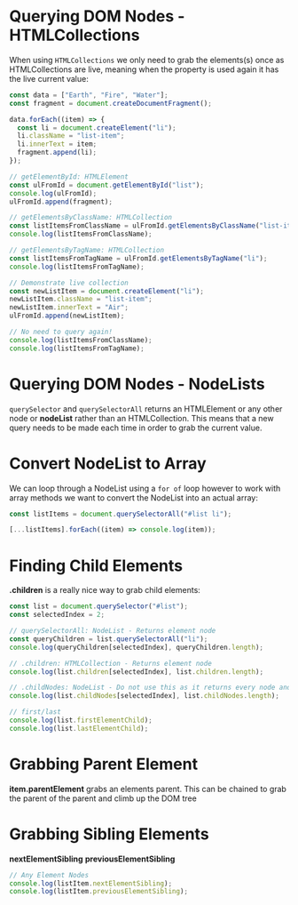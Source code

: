 # Querying DOM Nodes - HTMLCollections

When using `HTMLCollections` we only need to grab the elements(s) once as HTMLCollections are live, meaning when the property is used again it has the live current value:

```js
const data = ["Earth", "Fire", "Water"];
const fragment = document.createDocumentFragment();

data.forEach((item) => {
  const li = document.createElement("li");
  li.className = "list-item";
  li.innerText = item;
  fragment.append(li);
});

// getElementById: HTMLElement
const ulFromId = document.getElementById("list");
console.log(ulFromId);
ulFromId.append(fragment);

// getElementsByClassName: HTMLCollection
const listItemsFromClassName = ulFromId.getElementsByClassName("list-item");
console.log(listItemsFromClassName);

// getElementsByTagName: HTMLCollection
const listItemsFromTagName = ulFromId.getElementsByTagName("li");
console.log(listItemsFromTagName);

// Demonstrate live collection
const newListItem = document.createElement("li");
newListItem.className = "list-item";
newListItem.innerText = "Air";
ulFromId.append(newListItem);

// No need to query again!
console.log(listItemsFromClassName);
console.log(listItemsFromTagName);
```

# Querying DOM Nodes - NodeLists

`querySelector` and `querySelectorAll` returns an HTMLElement or any other node or **nodeList** rather than an HTMLCollection. This means that a new query needs to be made each time in order to grab the current value.

# Convert NodeList to Array

We can loop through a NodeList using a `for of` loop however to work with array methods we want to convert the NodeList into an actual array:

```js
const listItems = document.querySelectorAll("#list li");

[...listItems].forEach((item) => console.log(item));
```

# Finding Child Elements

**.children** is a really nice way to grab child elements:

```js
const list = document.querySelector("#list");
const selectedIndex = 2;

// querySelectorAll: NodeList - Returns element node
const queryChildren = list.querySelectorAll("li");
console.log(queryChildren[selectedIndex], queryChildren.length);

// .children: HTMLCollection - Returns element node
console.log(list.children[selectedIndex], list.children.length);

// .childNodes: NodeList - Do not use this as it returns every node and we want only element nodes
console.log(list.childNodes[selectedIndex], list.childNodes.length);

// first/last
console.log(list.firstElementChild);
console.log(list.lastElementChild);
```

# Grabbing Parent Element

**item.parentElement** grabs an elements parent. This can be chained to grab the parent of the parent and climb up the DOM tree

# Grabbing Sibling Elements

**nextElementSibling**
**previousElementSibling**

```js
// Any Element Nodes
console.log(listItem.nextElementSibling);
console.log(listItem.previousElementSibling);
```

